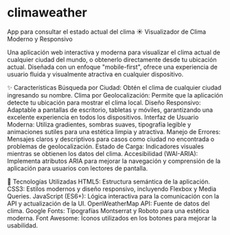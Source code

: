 # climaweather
App para consultar el estado actual del clima
☀️ Visualizador de Clima Moderno y Responsivo

Una aplicación web interactiva y moderna para visualizar el clima actual de cualquier ciudad del mundo, o obtenerlo directamente desde tu ubicación actual. Diseñada con un enfoque "mobile-first", ofrece una experiencia de usuario fluida y visualmente atractiva en cualquier dispositivo.

✨ Características
Búsqueda por Ciudad: Obtén el clima de cualquier ciudad ingresando su nombre.
Clima por Geolocalización: Permite que la aplicación detecte tu ubicación para mostrar el clima local.
Diseño Responsivo: Adaptable a pantallas de escritorio, tabletas y móviles, garantizando una excelente experiencia en todos los dispositivos.
Interfaz de Usuario Moderna: Utiliza gradientes, sombras suaves, tipografía legible y animaciones sutiles para una estética limpia y atractiva.
Manejo de Errores: Mensajes claros y descriptivos para casos como ciudad no encontrada o problemas de geolocalización.
Estado de Carga: Indicadores visuales mientras se obtienen los datos del clima.
Accesibilidad (WAI-ARIA): Implementa atributos ARIA para mejorar la navegación y comprensión de la aplicación para usuarios con lectores de pantalla.

🚀 Tecnologías Utilizadas
HTML5: Estructura semántica de la aplicación.
CSS3: Estilos modernos y diseño responsivo, incluyendo Flexbox y Media Queries.
JavaScript (ES6+): Lógica interactiva para la comunicación con la API y actualización de la UI.
OpenWeatherMap API: Fuente de datos del clima.
Google Fonts: Tipografías Montserrat y Roboto para una estética moderna.
Font Awesome: Íconos utilizados en los botones para mejorar la usabilidad.
